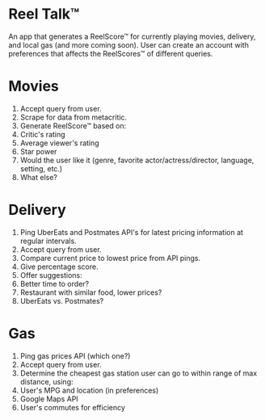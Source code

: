# Reel Talk&trade;
An app that generates a ReelScore&trade; for currently playing movies, delivery, and local gas (and more coming soon). User can create an account with preferences that affects the ReelScores&trade; of different queries.

# Movies
1. Accept query from user.
2. Scrape for data from metacritic.
3. Generate ReelScore&trade; based on:
  1. Critic's rating
  2. Average viewer's rating
  3. Star power
  4. Would the user like it (genre, favorite actor/actress/director, language, setting, etc.)
4. What else?

# Delivery
1. Ping UberEats and Postmates API's for latest pricing information at regular intervals.
2. Accept query from user.
3. Compare current price to lowest price from API pings.
4. Give percentage score.
5. Offer suggestions:
  1. Better time to order?
  2. Restaurant with similar food, lower prices?
  3. UberEats vs. Postmates?

# Gas
1. Ping gas prices API (which one?)
2. Accept query from user.
3. Determine the cheapest gas station user can go to within range of max distance, using:
  1. User's MPG and location (in preferences)
  2. Google Maps API
  3. User's commutes for efficiency
